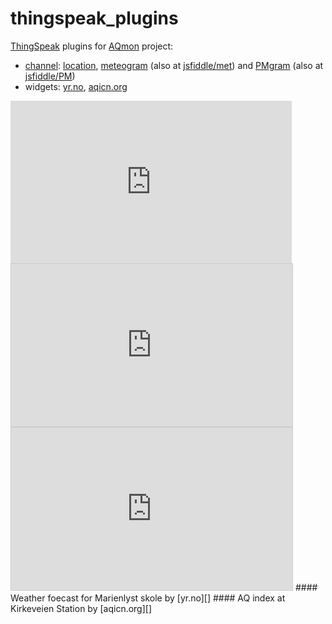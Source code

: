 # thingspeak_plugins
[ThingSpeak][] plugins for [AQmon][] project:

- [channel][]: [location][], [meteogram][] (also at [jsfiddle/met][])
  and [PMgram][] (also at [jsfiddle/PM][])
- widgets: [yr.no][], [aqicn.org][]

[AQmon]:   https://github.com/avaldebe/AQmon
[thingspeak]:https://thingspeak.com
[channel]:   http://thingspeak.com/channels/37527
[location]:  http://thingspeak.com/channels/37527/maps/channel_show
[meteogram]: http://thingspeak.com/plugins/15643
[PMgram]:    http://thingspeak.com/plugins/24819
[jsfiddle/met]:http://jsfiddle.net/avaldebe/dh2v4r8t
[jsfiddle/PM]: http://jsfiddle.net/avaldebe/n6sxghh7
[yr.no]:     http://www.yr.no/place/Norway/Oslo/Oslo/Marienlyst_skole
[aqicn.org]: http://aqicn.org/city/norway/norway/oslo/kirkeveien

<iframe width="450" height="260" frameborder="0" scrolling="no" src="http://thingspeak.com/channels/37527/maps/channel_show?width=450&height=260">
#### [channel][] [location][] widget.
</iframe>
<iframe width="450" height="260" style="border: 1px solid #cccccc;" src="http://thingspeak.com/plugins/15643" >
#### [channel][] [meteogram][] plugin.
</iframe>
<iframe width="450" height="260" style="border: 1px solid #cccccc;" src="http://thingspeak.com/plugins/24819" >
#### [channel][] [PMgram][] plugin.
</iframe>
<script src="http://www.yr.no/place/Norway/Oslo/Oslo/Marienlyst_skole/external_box_hour_by_hour.js"></script>
<noscript>
#### Weather foecast for Marienlyst skole by [yr.no][]
</noscript>
<script type='text/javascript' src='http://aqicn.org/?city=Norway/Norway/Oslo/Kirkeveien&widgetscript&size=xxl'></script>
<noscript>
#### AQ index at Kirkeveien Station by [aqicn.org][]
</noscript>
